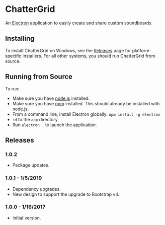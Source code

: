 # ChatterGrid
An [Electron](http://electron.atom.io) application to easily create and share custom soundboards.

## Installing
To install ChatterGrid on Windows, see the [Releases](https://github.com/roncli/ChatterGrid/releases) page for platform-specific installers.  For all other systems, you should run ChatterGrid from source.

## Running from Source
To run:
* Make sure you have [node.js](http://node.js) installed.
* Make sure you have [npm](https://www.npmjs.com/) installed.  This should already be installed with node.js.
* From a command line, install Electron globally: `npm install -g electron`
* `cd` to the `app` directory
* Run `electron .` to launch the application.

## Releases

### 1.0.2
* Package updates.

### 1.0.1 - 1/5/2019
* Dependency upgrades.
* New design to support the upgrade to Bootstrap v4.

### 1.0.0 - 1/16/2017
* Initial version.
